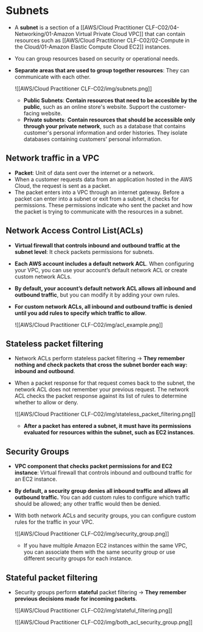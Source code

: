 # Subnets
- A **subnet** is a section of a [[AWS/Cloud Practitioner CLF-C02/04-Networking/01-Amazon Virtual Private Cloud VPC]] that can contain resources such as [[AWS/Cloud Practitioner CLF-C02/02-Compute in the Cloud/01-Amazon Elastic Compute Cloud EC2]] instances.  
- You can group resources based on security or operational needs.
- **Separate areas that are used to group together resources**: They can communicate with each other.

	![[AWS/Cloud Practitioner CLF-C02/img/subnets.png]]
	
	- **Public Subnets**: **Contain resources that need to be accesible by the public**, such as an online store's website. Support the customer-facing website.
	- **Private subnets**: **Contain resources that should be accessible only through your private network**, such as a database that contains customer's personal information and order histories. They isolate databases containing customers' personal information.

## Network traffic in a VPC
- **Packet**: Unit of data sent over the internet or a network.
- When a customer requests data from an application hosted in the AWS Cloud, the request is sent as a packet.
- The packet enters into a VPC through an internet gateway. Before a packet can enter into a subnet or exit from a subnet, it checks for permissions. These permissions indicate who sent the packet and how the packet is trying to communicate with the resources in a subnet.

## Network Access Control List(ACLs)
- **Virtual firewall that controls inbound and outbound traffic at the subnet level**: It check packets permissions for subnets.
- **Each AWS account includes a default network ACL**. When configuring your VPC, you can use your account’s default network ACL or create custom network ACLs.
- **By default, your account’s default network ACL allows all inbound and outbound traffic**, but you can modify it by adding your own rules. 
- **For custom network ACLs, all inbound and outbound traffic is denied until you add rules to specify which traffic to allow**.

	![[AWS/Cloud Practitioner CLF-C02/img/acl_example.png]]

## Stateless packet filtering
- Network ACLs perform stateless packet filtering -> **They remember nothing and check packets that cross the subnet border each way: inbound and outbound**.
- When a packet response for that request comes back to the subnet, the network ACL does not remember your previous request. The network ACL checks the packet response against its list of rules to determine whether to allow or deny.

	![[AWS/Cloud Practitioner CLF-C02/img/stateless_packet_filtering.png]]

	- **After a packet has entered a subnet, it must have its permissions evaluated for resources within the subnet, such as EC2 instances**.


## Security Groups
- **VPC component that checks packet permissions for and EC2 instance**: Virtual firewall that controls inbound and outbound traffic for an EC2 instance. 
- **By default, a security group denies all inbound traffic and allows all outbound traffic.** You can add custom rules to configure which traffic should be allowed; any other traffic would then be denied.
- With both network ACLs and security groups, you can configure custom rules for the traffic in your VPC.

	![[AWS/Cloud Practitioner CLF-C02/img/security_group.png]]

	- If you have multiple Amazon EC2 instances within the same VPC, you can associate them with the same security group or use different security groups for each instance.


## Stateful packet filtering
- Security groups perform **stateful** packet filtering -> **They remember previous decisions made for incoming packets**.

	![[AWS/Cloud Practitioner CLF-C02/img/stateful_filtering.png]]

	![[AWS/Cloud Practitioner CLF-C02/img/both_acl_security_group.png]]

